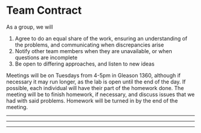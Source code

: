 # Team Contract

As a group, we will

1. Agree to do an equal share of the work, ensuring an understanding of the problems, and communicating when discrepancies arise
2. Notify other team members when they are unavailable, or when questions are incomplete
3. Be open to differing approaches, and listen to new ideas

Meetings will be on Tuesdays from 4-5pm in Gleason 1360, although if necessary it may run longer, as the lab is open until the end of the day. If possible, each individual will have their part of the homework done. The meeting will be to finish homework, if necessary, and discuss issues that we had with said problems. Homework will be turned in by the end of the meeting.



---



---



---

